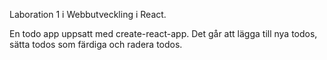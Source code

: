 Laboration 1 i Webbutveckling i React.

En todo app uppsatt med create-react-app. Det går att lägga till nya todos, sätta todos som färdiga och radera todos.
